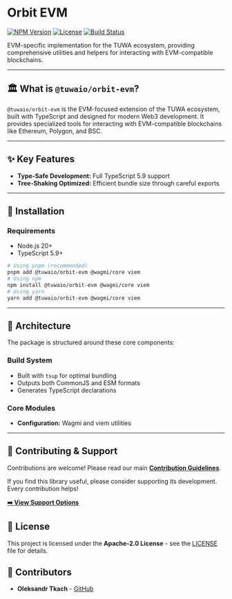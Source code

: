 # Orbit EVM

[![NPM Version](https://img.shields.io/npm/v/@tuwaio/orbit-evm.svg)](https://www.npmjs.com/package/@tuwaio/orbit-evm)
[![License](https://img.shields.io/npm/l/@tuwaio/orbit-evm.svg)](./LICENSE)
[![Build Status](https://img.shields.io/github/actions/workflow/status/TuwaIO/orbit/release.yml?branch=main)](https://github.com/TuwaIO/orbit/actions)

EVM-specific implementation for the TUWA ecosystem, providing comprehensive utilities and helpers for interacting with EVM-compatible blockchains.

---

## 🏛️ What is `@tuwaio/orbit-evm`?

`@tuwaio/orbit-evm` is the EVM-focused extension of the TUWA ecosystem, built with TypeScript and designed for modern Web3 development. It provides specialized tools for interacting with EVM-compatible blockchains like Ethereum, Polygon, and BSC.

---

## ✨ Key Features

- **Type-Safe Development:** Full TypeScript 5.9 support
- **Tree-Shaking Optimized:** Efficient bundle size through careful exports

---

## 💾 Installation

### Requirements
- Node.js 20+
- TypeScript 5.9+

```bash
# Using pnpm (recommended)
pnpm add @tuwaio/orbit-evm @wagmi/core viem
# Using npm
npm install @tuwaio/orbit-evm @wagmi/core viem
# Using yarn
yarn add @tuwaio/orbit-evm @wagmi/core viem
```

---

## 🔧 Architecture

The package is structured around these core components:

### Build System
- Built with `tsup` for optimal bundling
- Outputs both CommonJS and ESM formats
- Generates TypeScript declarations

### Core Modules
- **Configuration:** Wagmi and viem utilities
---

## 🤝 Contributing & Support

Contributions are welcome! Please read our main **[Contribution Guidelines](https://github.com/TuwaIO/workflows/blob/main/CONTRIBUTING.md)**.

If you find this library useful, please consider supporting its development. Every contribution helps!

[**➡️ View Support Options**](https://github.com/TuwaIO/workflows/blob/main/Donation.md)

## 📄 License

This project is licensed under the **Apache-2.0 License** - see the [LICENSE](./LICENSE) file for details.

## 👥 Contributors

- **Oleksandr Tkach** - [GitHub](https://github.com/Argeare5)
